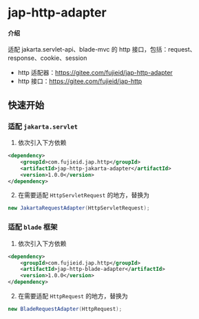 # jap-http-adapter

#### 介绍
适配  jakarta.servlet-api、blade-mvc 的 http 接口，包括：request、response、cookie、session

- http 适配器：https://gitee.com/fujieid/jap-http-adapter
- http 接口：https://gitee.com/fujieid/jap-http

## 快速开始

### 适配 `jakarta.servlet`

1. 依次引入下方依赖
```xml
<dependency>
    <groupId>com.fujieid.jap.http</groupId>
    <artifactId>jap-http-jakarta-adapter</artifactId>
    <version>1.0.0</version>
</dependency>
```
2. 在需要适配 `HttpServletRequest` 的地方，替换为

```java
new JakartaRequestAdapter(HttpServletRequest);
```

### 适配 `blade` 框架

1. 依次引入下方依赖

```xml
<dependency>
    <groupId>com.fujieid.jap.http</groupId>
    <artifactId>jap-http-blade-adapter</artifactId>
    <version>1.0.0</version>
</dependency>
```
2. 在需要适配 `HttpRequest` 的地方，替换为

```java
new BladeRequestAdapter(HttpRequest);
```

